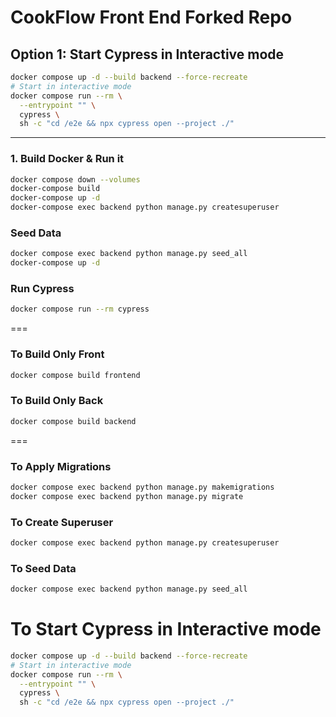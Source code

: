 # CookFlow Front End Forked Repo


## Option 1: Start Cypress in Interactive mode

```bash
docker compose up -d --build backend --force-recreate
# Start in interactive mode
docker compose run --rm \
  --entrypoint "" \
  cypress \
  sh -c "cd /e2e && npx cypress open --project ./"
```

---

### 1. Build Docker & Run it

```bash
docker compose down --volumes
docker-compose build
docker-compose up -d
docker-compose exec backend python manage.py createsuperuser
```
### Seed Data
```bash
docker compose exec backend python manage.py seed_all
docker-compose up -d
```

### Run Cypress
```bash
docker compose run --rm cypress
```
===

### To Build Only Front
```bash
docker compose build frontend
```

### To Build Only Back
```bash
docker compose build backend
```
===

### To Apply Migrations
```bash
docker compose exec backend python manage.py makemigrations
docker compose exec backend python manage.py migrate
```

### To Create Superuser
```bash
docker compose exec backend python manage.py createsuperuser
```

### To Seed Data
```bash
docker compose exec backend python manage.py seed_all
```

# To Start Cypress in Interactive mode

```bash
docker compose up -d --build backend --force-recreate
# Start in interactive mode
docker compose run --rm \
  --entrypoint "" \
  cypress \
  sh -c "cd /e2e && npx cypress open --project ./"
```
